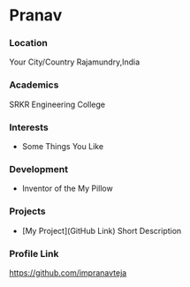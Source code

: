 # Pranav

### Location

Your City/Country
Rajamundry,India

### Academics

SRKR Engineering College

### Interests

- Some Things You Like

### Development

- Inventor of the My Pillow

### Projects

- [My Project](GitHub Link) Short Description

### Profile Link

https://github.com/impranavteja
